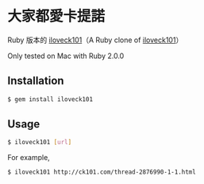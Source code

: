 # 大家都愛卡提諾

Ruby 版本的 [iloveck101](https://github.com/tzangms/iloveck101)（A Ruby clone of [iloveck101](https://github.com/tzangms/iloveck101)）

Only tested on Mac with Ruby 2.0.0

## Installation

``` sh
$ gem install iloveck101
```

## Usage

``` sh
$ iloveck101 [url]
```

For example,

``` sh
$ iloveck101 http://ck101.com/thread-2876990-1-1.html
```
